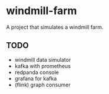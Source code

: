 # windmill-farm
A project that simulates a windmill farm.

## TODO
- windmill data simulator
- kafka with prometheus
- redpanda console
- grafana for kafka
- (flink) graph consumer

